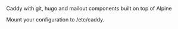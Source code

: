 
Caddy with git, hugo and mailout components built on top of Alpine

Mount your configuration to /etc/caddy.

